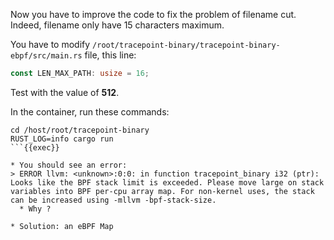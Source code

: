 Now you have to improve the code to fix the problem of filename cut. Indeed, filename only have 15 characters maximum.

You have to modify `/root/tracepoint-binary/tracepoint-binary-ebpf/src/main.rs` file, this line:
```rust
const LEN_MAX_PATH: usize = 16;
```

Test with the value of **512**.

In the container, run these commands:

```plain
cd /host/root/tracepoint-binary
RUST_LOG=info cargo run
```{{exec}}

* You should see an error:
> ERROR llvm: <unknown>:0:0: in function tracepoint_binary i32 (ptr): Looks like the BPF stack limit is exceeded. Please move large on stack variables into BPF per-cpu array map. For non-kernel uses, the stack can be increased using -mllvm -bpf-stack-size.
  * Why ?

* Solution: an eBPF Map
